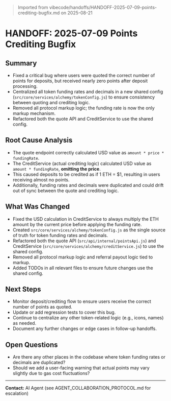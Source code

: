 > Imported from vibecode/handoffs/HANDOFF-2025-07-09-points-crediting-bugfix.md on 2025-08-21

# HANDOFF: 2025-07-09 Points Crediting Bugfix

## Summary
- Fixed a critical bug where users were quoted the correct number of points for deposits, but received nearly zero points after deposit processing.
- Centralized all token funding rates and decimals in a new shared config (`src/core/services/alchemy/tokenConfig.js`) to ensure consistency between quoting and crediting logic.
- Removed all protocol markup logic; the funding rate is now the only markup mechanism.
- Refactored both the quote API and CreditService to use the shared config.

## Root Cause Analysis
- The quote endpoint correctly calculated USD value as `amount * price * fundingRate`.
- The CreditService (actual crediting logic) calculated USD value as `amount * fundingRate`, **omitting the price**.
- This caused deposits to be credited as if 1 ETH = $1, resulting in users receiving almost no points.
- Additionally, funding rates and decimals were duplicated and could drift out of sync between the quote and crediting logic.

## What Was Changed
- Fixed the USD calculation in CreditService to always multiply the ETH amount by the current price before applying the funding rate.
- Created `src/core/services/alchemy/tokenConfig.js` as the single source of truth for token funding rates and decimals.
- Refactored both the quote API (`src/api/internal/pointsApi.js`) and CreditService (`src/core/services/alchemy/creditService.js`) to use the shared config.
- Removed all protocol markup logic and referral payout logic tied to markup.
- Added TODOs in all relevant files to ensure future changes use the shared config.

## Next Steps
- Monitor deposit/crediting flow to ensure users receive the correct number of points as quoted.
- Update or add regression tests to cover this bug.
- Continue to centralize any other token-related logic (e.g., icons, names) as needed.
- Document any further changes or edge cases in follow-up handoffs.

## Open Questions
- Are there any other places in the codebase where token funding rates or decimals are duplicated?
- Should we add a user-facing warning that actual points may vary slightly due to gas cost fluctuations?

---

**Contact:** AI Agent (see AGENT_COLLABORATION_PROTOCOL.md for escalation) 